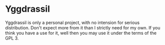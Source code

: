 # Yggdrassil

Yggdrassil is only a personal project, with no intension for serious distribution. Don't expect more from it than I strictly need for my own. If you think you have a use for it, well then you may use it under the terms of the GPL 
3.
